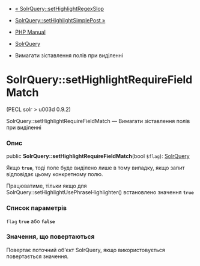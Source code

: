 - [«
SolrQuery::setHighlightRegexSlop](solrquery.sethighlightregexslop.md)
- [SolrQuery::setHighlightSimplePost
»](solrquery.sethighlightsimplepost.md)

- [PHP Manual](index.md)
- [SolrQuery](class.solrquery.md)
- Вимагати зіставлення полів при виділенні

# SolrQuery::setHighlightRequireFieldMatch

(PECL solr \> u003d 0.9.2)

SolrQuery::setHighlightRequireFieldMatch — Вимагати зіставлення полів
при виділенні

### Опис

public **SolrQuery::setHighlightRequireFieldMatch**(bool `$flag`):
[SolrQuery](class.solrquery.md)

Якщо **`true`**, тоді поле буде виділено лише в тому випадку, якщо
запит відповідає цьому конкретному полю.

Працюватиме, тільки якщо для
SolrQuery::setHighlightUsePhraseHighlighter() встановлено значення
**`true`**

### Список параметрів

`flag`
**`true`** або **`false`**

### Значення, що повертаються

Повертає поточний об'єкт SolrQuery, якщо використовується повертається
значення.
